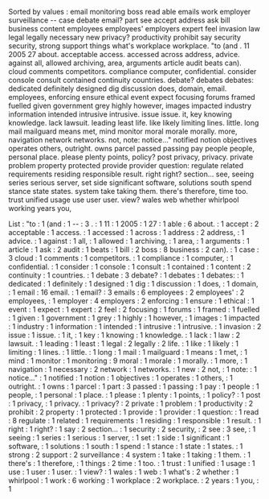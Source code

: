 Sorted by values :
email monitoring boss read able emails work employer surveillance -- case debate email? part see accept address ask bill business content employees employees' employers expert feel invasion law legal legally necessary new privacy? productivity prohibit say security security, strong support things what's workplace workplace. "to (and . 11 2005 27 about. acceptable access. accessed across address, advice. against all, allowed archiving, area, arguments article audit beats can). cloud comments competitors. compliance computer, confidential. consider console consult contained continuity countries. debate? debates debates: dedicated definitely designed dig discussion does, domain, email. employees, enforcing ensure ethical event expect focusing forums framed fuelled given government grey highly however, images impacted industry information intended intrusive intrusive. issue issue. it, key knowing knowledge. lack lawsuit. leading least life. like likely limiting lines. little. long mail mailguard means met, mind monitor moral morale morally. more, navigation network networks. not, note: notice..." notified notion objectives operates others, outright. owns parcel passed passing pay people people, personal place. please plenty points, policy? post privacy, privacy. private problem property protected provide provider question: regulate related requirements residing responsible result. right right? section... see, seeing series serious server, set side significant software, solutions south spend stance state states. system take taking them. there's therefore, time too. trust unified usage use user user. view? wales web whether whirlpool working years you, 

List :
"to : 1
(and : 1
-- : 3
. : 1
11 : 1
2005 : 1
27 : 1
able : 6
about. : 1
accept : 2
acceptable : 1
access. : 1
accessed : 1
across : 1
address : 2
address, : 1
advice. : 1
against : 1
all, : 1
allowed : 1
archiving, : 1
area, : 1
arguments : 1
article : 1
ask : 2
audit : 1
beats : 1
bill : 2
boss : 8
business : 2
can). : 1
case : 3
cloud : 1
comments : 1
competitors. : 1
compliance : 1
computer, : 1
confidential. : 1
consider : 1
console : 1
consult : 1
contained : 1
content : 2
continuity : 1
countries. : 1
debate : 3
debate? : 1
debates : 1
debates: : 1
dedicated : 1
definitely : 1
designed : 1
dig : 1
discussion : 1
does, : 1
domain, : 1
email : 16
email. : 1
email? : 3
emails : 6
employees : 2
employees' : 2
employees, : 1
employer : 4
employers : 2
enforcing : 1
ensure : 1
ethical : 1
event : 1
expect : 1
expert : 2
feel : 2
focusing : 1
forums : 1
framed : 1
fuelled : 1
given : 1
government : 1
grey : 1
highly : 1
however, : 1
images : 1
impacted : 1
industry : 1
information : 1
intended : 1
intrusive : 1
intrusive. : 1
invasion : 2
issue : 1
issue. : 1
it, : 1
key : 1
knowing : 1
knowledge. : 1
lack : 1
law : 2
lawsuit. : 1
leading : 1
least : 1
legal : 2
legally : 2
life. : 1
like : 1
likely : 1
limiting : 1
lines. : 1
little. : 1
long : 1
mail : 1
mailguard : 1
means : 1
met, : 1
mind : 1
monitor : 1
monitoring : 9
moral : 1
morale : 1
morally. : 1
more, : 1
navigation : 1
necessary : 2
network : 1
networks. : 1
new : 2
not, : 1
note: : 1
notice..." : 1
notified : 1
notion : 1
objectives : 1
operates : 1
others, : 1
outright. : 1
owns : 1
parcel : 1
part : 3
passed : 1
passing : 1
pay : 1
people : 1
people, : 1
personal : 1
place. : 1
please : 1
plenty : 1
points, : 1
policy? : 1
post : 1
privacy, : 1
privacy. : 1
privacy? : 2
private : 1
problem : 1
productivity : 2
prohibit : 2
property : 1
protected : 1
provide : 1
provider : 1
question: : 1
read : 8
regulate : 1
related : 1
requirements : 1
residing : 1
responsible : 1
result. : 1
right : 1
right? : 1
say : 2
section... : 1
security : 2
security, : 2
see : 3
see, : 1
seeing : 1
series : 1
serious : 1
server, : 1
set : 1
side : 1
significant : 1
software, : 1
solutions : 1
south : 1
spend : 1
stance : 1
state : 1
states. : 1
strong : 2
support : 2
surveillance : 4
system : 1
take : 1
taking : 1
them. : 1
there's : 1
therefore, : 1
things : 2
time : 1
too. : 1
trust : 1
unified : 1
usage : 1
use : 1
user : 1
user. : 1
view? : 1
wales : 1
web : 1
what's : 2
whether : 1
whirlpool : 1
work : 6
working : 1
workplace : 2
workplace. : 2
years : 1
you, : 1
